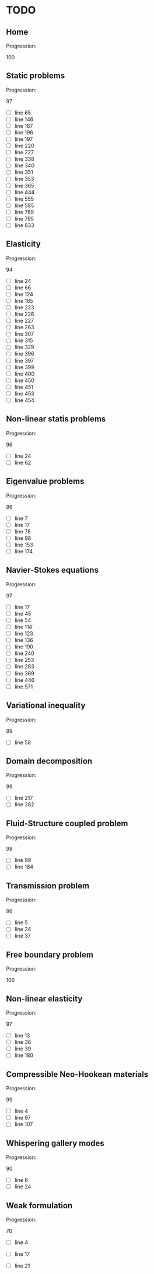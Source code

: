 <!--- THIS FILE IS AUTOMATICALY GENERATED --->
<!--- DO NOT EDIT --->

# TODO

## Home

Progression:
<div class="progress progress-100plus">
	<div class="progress-bar" style="width:100%">
	</div>
	<span class="progress-label">100</span>
</div>


## Static problems

Progression:
<div class="progress progress-80plus">
	<div class="progress-bar" style="width:97%">
	</div>
	<span class="progress-label">97</span>
</div>

- [ ] line 65
- [ ] line 146
- [ ] line 187
- [ ] line 196
- [ ] line 197
- [ ] line 220
- [ ] line 227
- [ ] line 338
- [ ] line 340
- [ ] line 351
- [ ] line 353
- [ ] line 365
- [ ] line 444
- [ ] line 555
- [ ] line 585
- [ ] line 769
- [ ] line 795
- [ ] line 833

## Elasticity

Progression:
<div class="progress progress-80plus">
	<div class="progress-bar" style="width:94%">
	</div>
	<span class="progress-label">94</span>
</div>

- [ ] line 24
- [ ] line 66
- [ ] line 124
- [ ] line 165
- [ ] line 223
- [ ] line 226
- [ ] line 227
- [ ] line 263
- [ ] line 307
- [ ] line 315
- [ ] line 329
- [ ] line 396
- [ ] line 397
- [ ] line 399
- [ ] line 400
- [ ] line 450
- [ ] line 451
- [ ] line 453
- [ ] line 454

## Non-linear statis problems

Progression:
<div class="progress progress-80plus">
	<div class="progress-bar" style="width:96%">
	</div>
	<span class="progress-label">96</span>
</div>

- [ ] line 24
- [ ] line 62

## Eigenvalue problems

Progression:
<div class="progress progress-80plus">
	<div class="progress-bar" style="width:96%">
	</div>
	<span class="progress-label">96</span>
</div>

- [ ] line 7
- [ ] line 17
- [ ] line 78
- [ ] line 98
- [ ] line 153
- [ ] line 174

## Navier-Stokes equations

Progression:
<div class="progress progress-80plus">
	<div class="progress-bar" style="width:97%">
	</div>
	<span class="progress-label">97</span>
</div>

- [ ] line 17
- [ ] line 45
- [ ] line 54
- [ ] line 114
- [ ] line 123
- [ ] line 136
- [ ] line 190
- [ ] line 240
- [ ] line 253
- [ ] line 283
- [ ] line 369
- [ ] line 446
- [ ] line 571

## Variational inequality

Progression:
<div class="progress progress-80plus">
	<div class="progress-bar" style="width:99%">
	</div>
	<span class="progress-label">99</span>
</div>

- [ ] line 58

## Domain decomposition

Progression:
<div class="progress progress-80plus">
	<div class="progress-bar" style="width:99%">
	</div>
	<span class="progress-label">99</span>
</div>

- [ ] line 217
- [ ] line 282

## Fluid-Structure coupled problem

Progression:
<div class="progress progress-80plus">
	<div class="progress-bar" style="width:98%">
	</div>
	<span class="progress-label">98</span>
</div>

- [ ] line 99
- [ ] line 184

## Transmission problem

Progression:
<div class="progress progress-80plus">
	<div class="progress-bar" style="width:96%">
	</div>
	<span class="progress-label">96</span>
</div>

- [ ] line 5
- [ ] line 24
- [ ] line 37

## Free boundary problem

Progression:
<div class="progress progress-100plus">
	<div class="progress-bar" style="width:100%">
	</div>
	<span class="progress-label">100</span>
</div>


## Non-linear elasticity

Progression:
<div class="progress progress-80plus">
	<div class="progress-bar" style="width:97%">
	</div>
	<span class="progress-label">97</span>
</div>

- [ ] line 13
- [ ] line 36
- [ ] line 39
- [ ] line 180

## Compressible Neo-Hookean materials

Progression:
<div class="progress progress-80plus">
	<div class="progress-bar" style="width:99%">
	</div>
	<span class="progress-label">99</span>
</div>

- [ ] line 4
- [ ] line 97
- [ ] line 107

## Whispering gallery modes

Progression:
<div class="progress progress-80plus">
	<div class="progress-bar" style="width:90%">
	</div>
	<span class="progress-label">90</span>
</div>

- [ ] line 6
- [ ] line 24

## Weak formulation

Progression:
<div class="progress progress-60plus">
	<div class="progress-bar" style="width:76%">
	</div>
	<span class="progress-label">76</span>
</div>

- [ ] line 4
- [ ] line 17
- [ ] line 21

